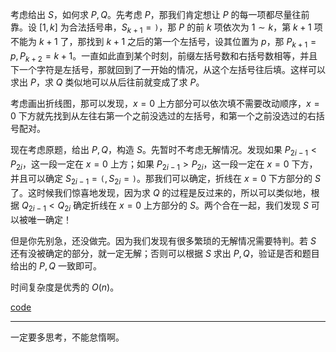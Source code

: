 考虑给出 $S$，如何求 $P, Q$。先考虑 $P$，那我们肯定想让 $P$ 的每一项都尽量往前靠。设 $[1, k]$ 为合法括号串，$S_{k + 1} = \texttt{)}$，那 $P$ 的前 $k$ 项依次为 $1 \sim k$，第 $k + 1$ 项不能为 $k + 1$ 了，那找到 $k + 1$ 之后的第一个左括号，设其位置为 $p$，那 $P_{k + 1} = p, P_{k + 2} = k + 1$。一直如此直到某个时刻，前缀左括号数和右括号数相等，并且下一个字符是左括号，那就回到了一开始的情况，从这个左括号往后填。这样可以求出 $P$，求 $Q$ 类似地可以从后往前就变成了求 $P$。

考虑画出折线图，那可以发现，$x = 0$ 上方部分可以依次填不需要改动顺序，$x = 0$ 下方就先找到从左往右第一个之前没选过的左括号，和第一个之前没选过的右括号配对。

现在考虑原题，给出 $P, Q$，构造 $S$。先暂时不考虑无解情况。发现如果 $P_{2i - 1} < P_{2i}$，这一段一定在 $x = 0$ 上方；如果 $P_{2i - 1} > P_{2i}$，这一段一定在 $x = 0$ 下方，并且可以确定 $S_{2i - 1} = \texttt{(}, S_{2i} = \texttt{)}$。那我们可以确定，折线在 $x = 0$ 下方部分的 $S$ 了。这时候我们惊喜地发现，因为求 $Q$ 的过程是反过来的，所以可以类似地，根据 $Q_{2i - 1} < Q_{2i}$ 确定折线在 $x = 0$ 上方部分的 $S$。两个合在一起，我们发现 $S$ 可以被唯一确定！

但是你先别急，还没做完。因为我们发现有很多繁琐的无解情况需要特判。若 $S$ 还有没被确定的部分，就一定无解；否则可以根据 $S$ 求出 $P, Q$，验证是否和题目给出的 $P, Q$ 一致即可。

时间复杂度是优秀的 $O(n)$。

[code](https://atcoder.jp/contests/arc141/submissions/42237479)

-----

一定要多思考，不能怠惰啊。